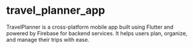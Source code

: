 # travel_planner_app

TravelPlanner is a cross-platform mobile app built using Flutter and powered by Firebase for backend services. It helps users plan, organize, and manage their trips with ease.
